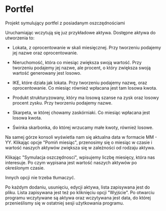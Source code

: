 # Portfel

Projekt symulujący portfel z posiadanym oszczędnościami

Uruchamiając wczytują się juz przykładowe aktywa.
Dostępne aktywa do utworzenia to:
 - Lokata, z oprocentowanie w skali miesięcznej. Przy tworzeniu podajemy jej nazwe oraz oprocentowanie.

 - Nieruchomość, która co miesiąc zwiększa swoją wartość. Przy tworzeniu podajemy jej nazwe, ale procent, o który zwiększa swoją wartość generowany jest losowo.

 - IKE, które działa jak lokata. Przy tworzeniu podajemy nazwę, oraz oprocentowanie. Co miesiąc również wpłacana jest tam losowa kwota.

 - Produkt strukturyzowany, który ma losową szanse na zysk oraz losowy procent zysku. Przy tworzeniu podajemy nazwe.

 - Skarpeta, w której chowamy zaskórniaki. Co miesiąc wpłacana jest losowa kwota.

 - Świnka skarbonka, do której wrzucamy małe kwoty, również losowe.

Na samej górze konsoli wyświetla nam się aktualna data w formacie MM - YY.
Klikając opcje "Pomiń miesiąc", przenosimy się o miesiąc w czasie i wartość naszych aktywów zwiększa się w zależności od rodzaju aktywa.

Klikając "Symulacja oszczędnosci", wpisujemy liczbę miesięcy, która nas interesuje. Po czym wypisana jest wartość naszych aktywów po określonym czasie.

Innych opcji nie trzeba tłumaczyć.

Po każdym dodaniu, usunięciu, edycji aktywa, lista zapisywana jest do pliku.  Lista zapisywana jest też po kliknięciu opcji "Wyjście".
Po otwarciu programu wczytywane są aktywa oraz wczytywana jest data, do której przenieślismy się w ostatniej sesji użytkowania programu.
